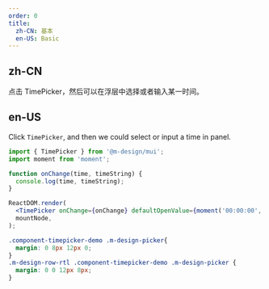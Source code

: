```yaml
---
order: 0
title:
  zh-CN: 基本
  en-US: Basic
---
```


## zh-CN

点击 TimePicker，然后可以在浮层中选择或者输入某一时间。

## en-US

Click `TimePicker`, and then we could select or input a time in panel.

```jsx
import { TimePicker } from '@m-design/mui';
import moment from 'moment';

function onChange(time, timeString) {
  console.log(time, timeString);
}

ReactDOM.render(
  <TimePicker onChange={onChange} defaultOpenValue={moment('00:00:00', 'HH:mm:ss')} />,
  mountNode,
);
```
```css
.component-timepicker-demo .m-design-picker{
  margin: 0 8px 12px 0;
}
.m-design-row-rtl .component-timepicker-demo .m-design-picker {
  margin: 0 0 12px 8px;
}
```
